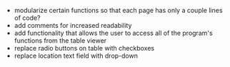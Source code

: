 * modularize certain functions so that each page has only a couple lines of code?
* add comments for increased readability
* add functionality that allows the user to access all of the program's functions from the table viewer
* replace radio buttons on table with checkboxes
* replace location text field with drop-down